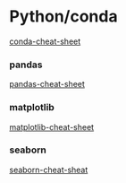 
# Python/conda
[conda-cheat-sheet](https://docs.conda.io/projects/conda/en/4.6.0/_downloads/52a95608c49671267e40c689e0bc00ca/conda-cheatsheet.pdf)

### pandas

[pandas-cheat-sheet](https://pandas.pydata.org/Pandas_Cheat_Sheet.pdf)

### matplotlib

[matplotlib-cheat-sheet](https://python-graph-gallery.com/wp-content/uploads/Matplotlib_cheatsheet_datacamp.png)

### seaborn

[seaborn-cheat-sheat](https://python-graph-gallery.com/wp-content/uploads/Seaborn_Cheatsheet_Datacamp.png)